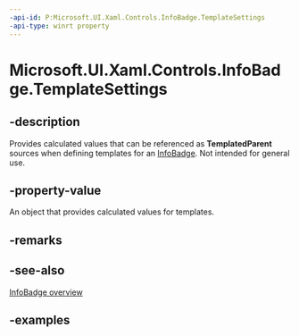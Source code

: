 ```yaml
---
-api-id: P:Microsoft.UI.Xaml.Controls.InfoBadge.TemplateSettings
-api-type: winrt property
---
```


# Microsoft.UI.Xaml.Controls.InfoBadge.TemplateSettings

<!--
public Microsoft.UI.Xaml.Controls.InfoBadgeTemplateSettings TemplateSettings { get; }
-->

## -description

Provides calculated values that can be referenced as **TemplatedParent** sources when defining templates for an [InfoBadge](infobadge.md). Not intended for general use.

## -property-value

An object that provides calculated values for templates.

## -remarks

## -see-also

[InfoBadge overview](/windows/apps/design/controls/info-badge)

## -examples
